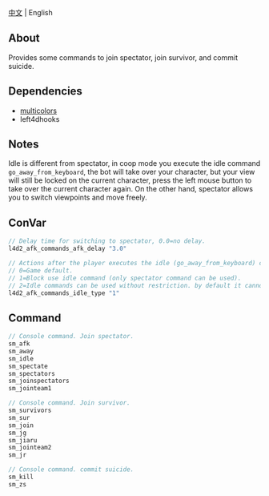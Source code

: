 [中文](./README.md) | English

## About
Provides some commands to join spectator, join survivor, and commit suicide.

## Dependencies
- [multicolors](https://github.com/fdxx/l4d2_plugins/tree/main/multicolors)
- left4dhooks

## Notes
Idle is different from spectator, in coop mode you execute the idle command `go_away_from_keyboard`, the bot will take over your character, but your view will still be locked on the current character, press the left mouse button to take over the current character again. On the other hand, spectator allows you to switch viewpoints and move freely.

## ConVar
```c
// Delay time for switching to spectator, 0.0=no delay.
l4d2_afk_commands_afk_delay "3.0"

// Actions after the player executes the idle (go_away_from_keyboard) command.
// 0=Game default.
// 1=Block use idle command (only spectator command can be used).
// 2=Idle commands can be used without restriction. by default it cannot be used in versus mode and when there is only 1 person.
l4d2_afk_commands_idle_type "1"
```

## Command
```c
// Console command. Join spectator.
sm_afk
sm_away
sm_idle
sm_spectate
sm_spectators
sm_joinspectators
sm_jointeam1

// Console command. Join survivor.
sm_survivors
sm_sur
sm_join
sm_jg
sm_jiaru
sm_jointeam2
sm_jr

// Console command. commit suicide.
sm_kill
sm_zs
```